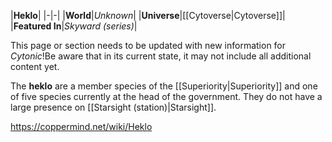 |**Heklo**|
|-|-|
|**World**|*Unknown*|
|**Universe**|[[Cytoverse\|Cytoverse]]|
|**Featured In**|*Skyward (series)*|

This page or section needs to be updated with new information for *Cytonic*!Be aware that in its current state, it may not include all additional content yet.

The **heklo** are a member species of the [[Superiority\|Superiority]] and one of five species currently at the head of the government. They do not have a large presence on [[Starsight (station)\|Starsight]].



https://coppermind.net/wiki/Heklo